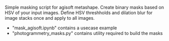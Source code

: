 Simple masking script for agisoft metashape. Create binary masks based on HSV of your input images. Define HSV threshholds and dilation blur for image stacks once and apply to all images. 

- "mask_agisoft.ipynb" contains a usecase example
- "photogrammetry_masks.py" contains utility required to build the masks
